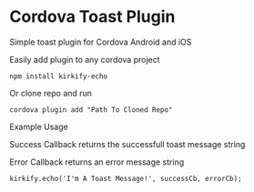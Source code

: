 # Cordova Toast Plugin
Simple toast plugin for Cordova Android and iOS

<p>Easily add plugin to any cordova project</p>
<code>npm install kirkify-echo</code>

<p>Or clone repo and run</p>
<code>cordova plugin add "Path To Cloned Repo"</code>

<p>Example Usage</p>
<p>Success Callback returns the successfull toast message string</p>
<p>Error Callback returns an error message string</p>
<code>kirkify.echo('I'm A Toast Message!', successCb, errorCb);</code>


